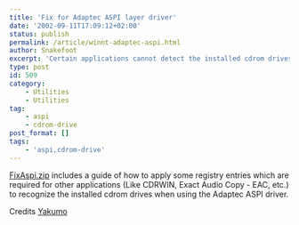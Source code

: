 ```yaml
---
title: 'Fix for Adaptec ASPI layer driver'
date: '2002-09-11T17:09:12+02:00'
status: publish
permalink: /article/winnt-adaptec-aspi.html
author: Snakefoot
excerpt: 'Certain applications cannot detect the installed cdrom drives when using the Adaptec ASPI layer.'
type: post
id: 509
category:
    - Utilities
    - Utilities
tag:
    - aspi
    - cdrom-drive
post_format: []
tags:
    - 'aspi,cdrom-drive'
---
```

[FixAspi.zip](http://smallvoid.orgfree.com/?file=fixaspi.zip) includes a guide of how to apply some registry entries which are required for other applications (Like CDRWIN, Exact Audio Copy - EAC, etc.) to recognize the installed cdrom drives when using the Adaptec ASPI driver.  
  
 Credits [Yakumo](http://www.ntcompatible.com/story.php?id=11478)